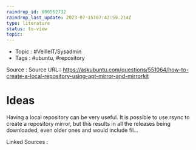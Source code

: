 ```yaml
---
raindrop_id: 606562732
raindrop_last_update: 2023-07-15T07:42:59.214Z
type: literature
status: to-view
topic:
---
```

- Topic : #VeilleIT/Sysadmin
- Tags : #ubuntu, #repository


Source : Source URL:: https://askubuntu.com/questions/551064/how-to-create-a-local-repository-using-apt-mirror-and-mirrorkit

# Ideas

Having a local repository can be very useful. It is possible to use rsync to create a repository mirror, but this results in all the releases being downloaded, even older ones and would include fil...


Linked Sources :

